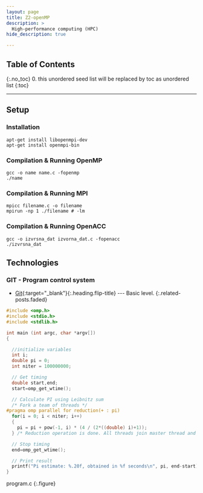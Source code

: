 ```yaml
---
layout: page
title: Z2-openMP
description: >
  High-performance computing (HPC)
hide_description: true

---
```


## Table of Contents
{:.no_toc}
0. this unordered seed list will be replaced by toc as unordered list
{:toc}

---

## Setup

### Installation

```consile
apt-get install libopenmpi-dev 
apt-get install openmpi-bin 
```


### Compilation & Running OpenMP
```consile
gcc -o name name.c -fopenmp
./name
```

### Compilation & Running MPI

```consile
mpicc filename.c -o filename 
mpirun -np 1 ./filename # -lm
```

### Compilation & Running OpenACC

```consile
gcc -o izvrsna_dat izvorna_dat.c -fopenacc
./izvrsna_dat
```

## Technologies 
### GIT - Program control system 
  - [Git](/tech/git.html){:target="_blank"}{:.heading.flip-title} --- Basic level.
{:.related-posts.faded}


~~~c
#include <omp.h>
#include <stdio.h>
#include <stdlib.h>

int main (int argc, char *argv[])
{

  //initialize variables
  int i;
  double pi = 0;
  int niter = 100000000;

  // Get timing
  double start,end;
  start=omp_get_wtime();

  // Calculate PI using Leibnitz sum
  /* Fork a team of threads */
#pragma omp parallel for reduction(+ : pi)
  for(i = 0; i < niter; i++)
  {
    pi = pi + pow(-1, i) * (4 / (2*((double) i)+1));
  } /* Reduction operation is done. All threads join master thread and disband */

  // Stop timing
  end=omp_get_wtime();

  // Print result
  printf("Pi estimate: %.20f, obtained in %f seconds\n", pi, end-start);
}
~~~
program.c
{:.figure}